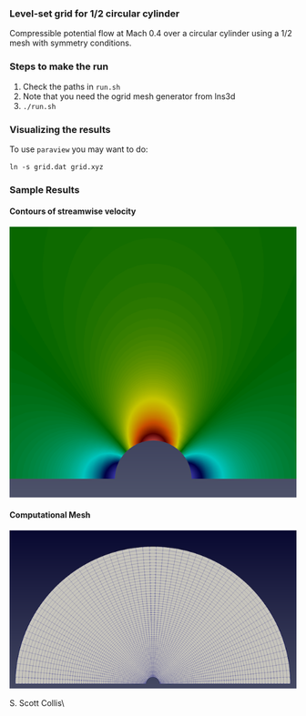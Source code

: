 ### Level-set grid for 1/2 circular cylinder

Compressible potential flow at Mach 0.4 over a circular cylinder using a 
1/2 mesh with symmetry conditions.

### Steps to make the run
1. Check the paths in `run.sh`
2. Note that you need the ogrid mesh generator from lns3d
3. `./run.sh`

### Visualizing the results

To use `paraview` you may want to do:

    ln -s grid.dat grid.xyz

### Sample Results

#### Contours of streamwise velocity

![Streamwise velocity](https://github.com/sscollis/npot/blob/master/test/cyl/u.png)

#### Computational Mesh

![Mesh](https://github.com/sscollis/npot/blob/master/test/cyl/mesh.png)

S. Scott Collis\
